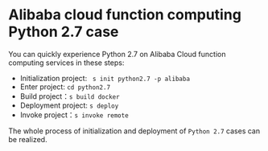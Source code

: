 # Alibaba cloud function computing Python 2.7 case

You can quickly experience Python 2.7 on Alibaba Cloud function computing services in these steps:

- Initialization project: ` s init python2.7 -p alibaba`
- Enter project: `cd python2.7`
- Build project：`s build docker`
- Deployment project: `s deploy`
- Invoke project：`s invoke remote`

The whole process of initialization and deployment of `Python 2.7` cases can be realized.
